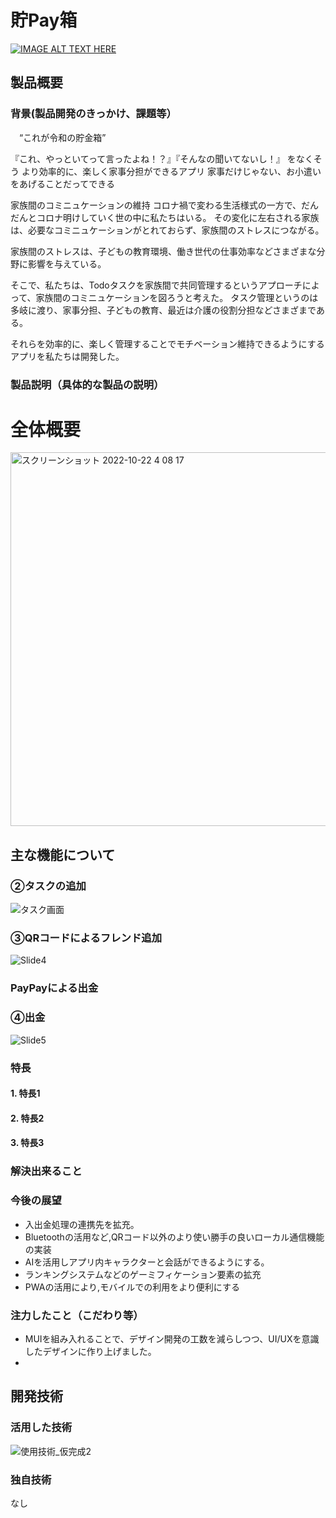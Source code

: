 # 貯Pay箱

[![IMAGE ALT TEXT HERE](https://jphacks.com/wp-content/uploads/2022/08/JPHACKS2022_ogp.jpg)](https://www.youtube.com/watch?v=LUPQFB4QyVo)

## 製品概要
### 背景(製品開発のきっかけ、課題等）
 　“これが令和の貯金箱”

『これ、やっといてって言ったよね！？』『そんなの聞いてないし！』
をなくそう
より効率的に、楽しく家事分担ができるアプリ
家事だけじゃない、お小遣いをあげることだってできる

家族間のコミニュケーションの維持
コロナ禍で変わる生活様式の一方で、だんだんとコロナ明けしていく世の中に私たちはいる。
その変化に左右される家族は、必要なコミニュケーションがとれておらず、家族間のストレスにつながる。

家族間のストレスは、子どもの教育環境、働き世代の仕事効率などさまざまな分野に影響を与えている。

そこで、私たちは、Todoタスクを家族間で共同管理するというアプローチによって、家族間のコミニュケーションを図ろうと考えた。
タスク管理というのは多岐に渡り、家事分担、子どもの教育、最近は介護の役割分担などさまざまである。

それらを効率的に、楽しく管理することでモチベーション維持できるようにするアプリを私たちは開発した。

 
### 製品説明（具体的な製品の説明）
<h1>全体概要</h1>
<img width="598" alt="スクリーンショット 2022-10-22 4 08 17" src="https://user-images.githubusercontent.com/103715845/197308529-c2523dcc-0d7d-4ec8-ba83-60c8397cee37.png">
<h2>主な機能について</h2>


<h3>②タスクの追加</h3>

![タスク画面](https://user-images.githubusercontent.com/103715845/197309763-ce2b5171-ce2b-4b4a-b07a-bf88cb37527d.jpg)

<h3>③QRコードによるフレンド追加</h3>

![Slide4](https://user-images.githubusercontent.com/103715845/197311238-ad4c3426-b628-46e7-8a0e-27d0cf7171d7.jpg)

<h3>PayPayによる出金</h3>



<h3>④出金</h3>

![Slide5](https://user-images.githubusercontent.com/103715845/197311267-ce9ca67c-a86e-4310-9b57-1ed350c43f61.jpg)






### 特長
#### 1. 特長1
#### 2. 特長2
#### 3. 特長3

### 解決出来ること


### 今後の展望
* 入出金処理の連携先を拡充。
* Bluetoothの活用など,QRコード以外のより使い勝手の良いローカル通信機能の実装
* AIを活用しアプリ内キャラクターと会話ができるようにする。
* ランキングシステムなどのゲーミフィケーション要素の拡充
* PWAの活用により,モバイルでの利用をより便利にする

### 注力したこと（こだわり等）
* MUIを組み入れることで、デザイン開発の工数を減らしつつ、UI/UXを意識したデザインに作り上げました。
* 

## 開発技術
### 活用した技術
![使用技術_仮完成2](https://user-images.githubusercontent.com/103715845/197308202-81cc91ba-7ddf-40e8-92f6-91cfeb532f18.jpg)


### 独自技術
なし
